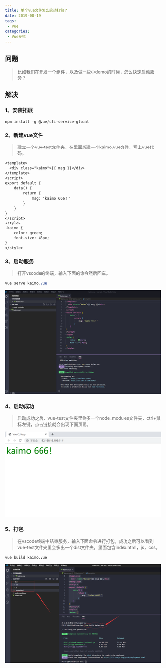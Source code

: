 ```yaml
---
title: 单个vue文件怎么启动打包？
date: 2019-08-19
tags:
 - Vue
categories:
 - Vue专栏
---
```


## 问题

> 比如我们在开发一个组件，以及做一些小demo的时候，怎么快速启动服务？

## 解决

### 1、安装拓展

```powershell
npm install -g @vue/cli-service-global
```

### 2、新建vue文件

> 建立一个vue-test文件夹，在里面新建一个kaimo.vue文件，写上vue代码。

```vue
<template>
  <div class="kaimo">{{ msg }}</div>
</template>
<script>
export default {
    data() {
        return {
            msg: 'kaimo 666！'
        }
    }
}
</script>
<style>
.kaimo {
    color: green;
    font-size: 48px;
}
</style>
```

### 3、启动服务

> 打开vscode的终端，输入下面的命令然后回车。

```powershell
vue serve kaimo.vue
```

![vscode代码](./img1/1.png)

### 4、启动成功

> 启动成功之后，vue-test文件夹里会多一个node_modules文件夹，ctrl+鼠标左键，点击链接就会出现下面页面。

![成功页面](./img1/2.png)

### 5、打包

> 在vscode终端中结束服务，输入下面命令进行打包，成功之后可以看到vue-test文件夹里会多出一个dist文件夹，里面包含index.html，js，css。

```po
vue build kaimo.vue
```

![打包成功](./img1/3.png)
